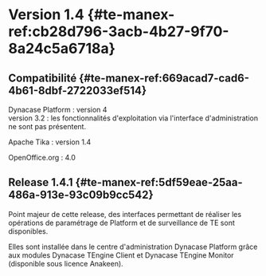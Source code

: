 # Version 1.4 {#te-manex-ref:cb28d796-3acb-4b27-9f70-8a24c5a6718a}

## Compatibilité {#te-manex-ref:669acad7-cad6-4b61-8dbf-2722033ef514}

Dynacase Platform
:  version 4  
   version 3.2 : les fonctionnalités d'exploitation via l'interface d'administration ne sont pas présentent.

Apache Tika
:  version 1.4

OpenOffice.org
:  4.0


## Release 1.4.1 {#te-manex-ref:5df59eae-25aa-486a-913e-93c09b9cc542}

Point majeur de cette release, des interfaces permettant de réaliser les opérations de paramétrage de Platform
et de surveillance de TE sont disponibles.

Elles sont installée dans le centre d'administration Dynacase Platform grâce aux modules
Dynacase TEngine Client et Dynacase TEngine Monitor (disponible sous licence Anakeen).


